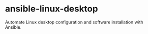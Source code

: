 # ansible-linux-desktop
Automate Linux desktop configuration and software installation with Ansible.
